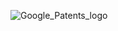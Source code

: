 
![Google_Patents_logo](https://github.com/user-attachments/assets/d3d0f481-3f2d-4320-8c7b-6f4522ee4fae)
